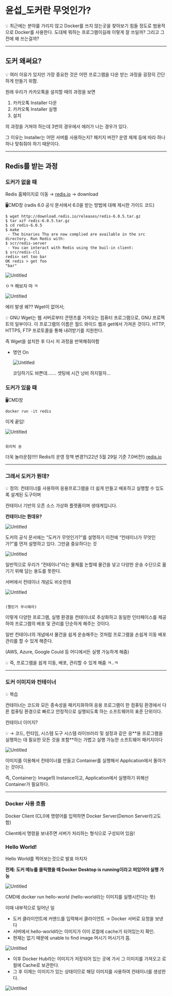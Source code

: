 # 윤섭_도커란 무엇인가?

<aside>
💡 최근에는 분야를 가리지 않고 Docker를 쓰지 않는곳을 찾아보기 힘들 정도로 범용적으로 Docker를 사용한다. 도대체 뭐하는 프로그램이길래 이렇게 잘 쓰일까? 그리고 그 전에 왜 쓰는걸까?

</aside>

---

## 도커 왜써요?

<aside>
💡 여러 이유가 있지만 가장 중요한 것은 어떤 프로그램을 다운 받는 과정을 굉장히 간단하게 만들기 위함.

</aside>

원래 우리가 카카오톡을 설치할 때의 과정을 보면

1. 카카오톡 Installer 다운
2. 카카오톡 Installer 실행
3. 설치

의 과정을 거쳐야 하는데 3번의 경우에서 에러가 나는 경우가 있다.

그 이유는 Installer는 어떤 서버를 사용하는지? 패키지 버전? 운영 체제 등에 따라 하나하나 맞춰줘야 하기 때문이다.

---

## Redis를 받는 과정

### 도커가 없을 때

Redis 홈페이지로 이동 →  [redis.io](https://redis.io/) → download 

🖥CMD창 (radis 6.0 공식 문서에서 6.0을 받는 방법에 대해 제시한 가이드 코드)

```docker
$ wget http://download.redis.io/releases/redis-6.0.5.tar.gz
$ tar xzf redis-6.0.5.tar.gz
$ cd redis-6.0.5
$ make
 - The binaries Tha are now complied are available in the src directory. Run Redis with:
$ scr/redis-server
 - You can interact with Redis using the buil-in client:
$ src/redis-cli
redis> set too bar
OK redis > get foo
"bar"

```

![Untitled](%E1%84%8B%E1%85%B2%E1%86%AB%E1%84%89%E1%85%A5%E1%86%B8_%E1%84%83%E1%85%A9%E1%84%8F%E1%85%A5%E1%84%85%E1%85%A1%E1%86%AB%20%E1%84%86%E1%85%AE%E1%84%8B%E1%85%A5%E1%86%BA%E1%84%8B%E1%85%B5%E1%86%AB%E1%84%80%E1%85%A1%2099c3e85fe9e54bac87c8295231d61032/Untitled.png)

ㅇㅋ 해보자 마 ㅋ

![Untitled](%E1%84%8B%E1%85%B2%E1%86%AB%E1%84%89%E1%85%A5%E1%86%B8_%E1%84%83%E1%85%A9%E1%84%8F%E1%85%A5%E1%84%85%E1%85%A1%E1%86%AB%20%E1%84%86%E1%85%AE%E1%84%8B%E1%85%A5%E1%86%BA%E1%84%8B%E1%85%B5%E1%86%AB%E1%84%80%E1%85%A1%2099c3e85fe9e54bac87c8295231d61032/Untitled%201.png)

에러 발생 왜?? Wget이 없어서;

<aside>
💡 GNU Wget는 웹 서버로부터 콘텐츠를 가져오는 컴퓨터 프로그램으로, GNU 프로젝트의 일부이다. 이 프로그램의 이름은 월드 와이드 웹과 get에서 가져온 것이다. HTTP, HTTPS, FTP 프로토콜을 통해 내려받기를 지원한다.

</aside>

즉 Wget을 설치한 후 다시 저 과정을 반복해줘야함

- 명언 On
    
    ![Untitled](%E1%84%8B%E1%85%B2%E1%86%AB%E1%84%89%E1%85%A5%E1%86%B8_%E1%84%83%E1%85%A9%E1%84%8F%E1%85%A5%E1%84%85%E1%85%A1%E1%86%AB%20%E1%84%86%E1%85%AE%E1%84%8B%E1%85%A5%E1%86%BA%E1%84%8B%E1%85%B5%E1%86%AB%E1%84%80%E1%85%A1%2099c3e85fe9e54bac87c8295231d61032/Untitled%202.png)
    
    코딩하기도 바쁜데……. 셋팅에 시간 낭비 하지말자…
    

### 도커가 있을 때

🖥CMD창

```docker
docker run -it redis
```

이게 끝임!

![Untitled](%E1%84%8B%E1%85%B2%E1%86%AB%E1%84%89%E1%85%A5%E1%86%B8_%E1%84%83%E1%85%A9%E1%84%8F%E1%85%A5%E1%84%85%E1%85%A1%E1%86%AB%20%E1%84%86%E1%85%AE%E1%84%8B%E1%85%A5%E1%86%BA%E1%84%8B%E1%85%B5%E1%86%AB%E1%84%80%E1%85%A1%2099c3e85fe9e54bac87c8295231d61032/Untitled%203.png)

                                                                               휘리릭 숑

더욱 놀라운점!!!!! Redis의 운영 정책 변경?!(22년 5월 29일 기준 7.0버전!) [redis.io](https://redis.io/) 

---

### 그래서 도커가 뭔데?

<aside>
💡 정의: 컨테이너를 사용하여 응용프로그램을 더 쉽게 만들고 배포하고 실행할 수 있도록 설계된 도구이며

</aside>

컨테이너 기반의 오픈 소스 가상화 플랫폼이며 생태계입니다.

**컨테이너는 뭔데유?**

![Untitled](%E1%84%8B%E1%85%B2%E1%86%AB%E1%84%89%E1%85%A5%E1%86%B8_%E1%84%83%E1%85%A9%E1%84%8F%E1%85%A5%E1%84%85%E1%85%A1%E1%86%AB%20%E1%84%86%E1%85%AE%E1%84%8B%E1%85%A5%E1%86%BA%E1%84%8B%E1%85%B5%E1%86%AB%E1%84%80%E1%85%A1%2099c3e85fe9e54bac87c8295231d61032/Untitled%204.png)

도커의 공식 문서에는 “도커가 무엇인가?”를 설명하기 이전에 “컨테이너가 무엇인가?”를 먼저 설명하고 있다. 그만큼 중요하다는 것

![Untitled](%E1%84%8B%E1%85%B2%E1%86%AB%E1%84%89%E1%85%A5%E1%86%B8_%E1%84%83%E1%85%A9%E1%84%8F%E1%85%A5%E1%84%85%E1%85%A1%E1%86%AB%20%E1%84%86%E1%85%AE%E1%84%8B%E1%85%A5%E1%86%BA%E1%84%8B%E1%85%B5%E1%86%AB%E1%84%80%E1%85%A1%2099c3e85fe9e54bac87c8295231d61032/Untitled%205.png)

일반적으로 우리가 “컨테이너"라는 물체를 논할때 물건을 넣고 다양한 운송 수단으로 옮기기 위해 담는 용도를 뜻한다.

서버에서 컨테이너 개념도 비슷한데

![Untitled](%E1%84%8B%E1%85%B2%E1%86%AB%E1%84%89%E1%85%A5%E1%86%B8_%E1%84%83%E1%85%A9%E1%84%8F%E1%85%A5%E1%84%85%E1%85%A1%E1%86%AB%20%E1%84%86%E1%85%AE%E1%84%8B%E1%85%A5%E1%86%BA%E1%84%8B%E1%85%B5%E1%86%AB%E1%84%80%E1%85%A1%2099c3e85fe9e54bac87c8295231d61032/Untitled%206.png)

                                                                          (짤린거 무시해라)

이렇게 다양한 프로그램, 실행 환경을 컨테이너로 추상화하고 동일한 인터페이스를 제공하여 프로그램의 배포 및 관리를 단순하게 해주는 것이다.

일반 컨테이너의 개념에서 물건을 쉽게 운송해주는 것처럼 프로그램을 손쉽게 이동 배포 관리를 할 수 있게 해준다.

(AWS, Azure, Google Could 등 어디에서든 실행 가능하게 해줌)

<aside>
💡 즉, 프로그램을 쉽게 이동, 배포, 관리할 수 있게 해줌 ㅋ..ㅋ

</aside>

---

### 도커 이미지와 컨테이너

<aside>
💡 복습

컨테이너는 코드와 모든 종속성을 패키지화하여 응용 프로그램이 한 컴퓨팅 환경에서 다른 컴퓨팅 환경으로 빠르고 안정적으로 실행되도록 하는 소프트웨어의 표준 단위이다.

</aside>

컨테이너 이미지?

<aside>
💡 → 코드, 런타임, 시스템 도구 시스템 라이브러리 및 설정과 같은 응**용 프로그램을 실행하는 데 필요한 모든 것을 포함**하는 가볍고 실행 가능한 소프트웨어 패키지이다

</aside>

![Untitled](%E1%84%8B%E1%85%B2%E1%86%AB%E1%84%89%E1%85%A5%E1%86%B8_%E1%84%83%E1%85%A9%E1%84%8F%E1%85%A5%E1%84%85%E1%85%A1%E1%86%AB%20%E1%84%86%E1%85%AE%E1%84%8B%E1%85%A5%E1%86%BA%E1%84%8B%E1%85%B5%E1%86%AB%E1%84%80%E1%85%A1%2099c3e85fe9e54bac87c8295231d61032/Untitled%207.png)

이미지를 이용해서 컨테이너를 만들고 Container를 실행해서 Application에서 돌아가는 것이다.

즉, Container는 Image의 Instance이고, Application에서 실행하기 위해선 Container가 필요하다.

---

### Docker 사용 흐름

Docker Client (CLI)에 명령어를 입력하면 Docker Server(Demon Server라고도 함)

Client에서 명령을 보내주면 서버가 처리하는 형식으로 구성되어 있음!

### Hello World!

Hello World를 찍어보는것으로 발표 마치자

**전제: 도커 메뉴를 클릭했을 때 Docker Desktop is running이라고 떠있어야 실행 가능**

![Untitled](%E1%84%8B%E1%85%B2%E1%86%AB%E1%84%89%E1%85%A5%E1%86%B8_%E1%84%83%E1%85%A9%E1%84%8F%E1%85%A5%E1%84%85%E1%85%A1%E1%86%AB%20%E1%84%86%E1%85%AE%E1%84%8B%E1%85%A5%E1%86%BA%E1%84%8B%E1%85%B5%E1%86%AB%E1%84%80%E1%85%A1%2099c3e85fe9e54bac87c8295231d61032/Untitled%208.png)

CMD에 docker run hello-world (hello-world라는 이미지를 실행시킨다는 뜻)

이때 내부적으로 일어난 일

- 도커 클라이언트에 커맨드를 입력해서 클라이언트 → Docker 서버로 요청을 보낸다
- 서버에서 hello-world라는 이미지가 이미 로컬에 cache가 되어있는지 확인.
- 현재는 없기 때문에 unable to find image 머시기 머시기가 뜸.

![Untitled](%E1%84%8B%E1%85%B2%E1%86%AB%E1%84%89%E1%85%A5%E1%86%B8_%E1%84%83%E1%85%A9%E1%84%8F%E1%85%A5%E1%84%85%E1%85%A1%E1%86%AB%20%E1%84%86%E1%85%AE%E1%84%8B%E1%85%A5%E1%86%BA%E1%84%8B%E1%85%B5%E1%86%AB%E1%84%80%E1%85%A1%2099c3e85fe9e54bac87c8295231d61032/Untitled%209.png)

- 이후 Docker Hub라는 이미지가 저장되어 있는 곳에 가서 그 이미지를 가져오고 로컬에 Cache로 보관한다.
- 그 후 이제는 이미지가 있는 상태이므로 해당 이미지를 사용하여 컨테이너를 생성한다.

![Untitled](%E1%84%8B%E1%85%B2%E1%86%AB%E1%84%89%E1%85%A5%E1%86%B8_%E1%84%83%E1%85%A9%E1%84%8F%E1%85%A5%E1%84%85%E1%85%A1%E1%86%AB%20%E1%84%86%E1%85%AE%E1%84%8B%E1%85%A5%E1%86%BA%E1%84%8B%E1%85%B5%E1%86%AB%E1%84%80%E1%85%A1%2099c3e85fe9e54bac87c8295231d61032/Untitled%2010.png)
